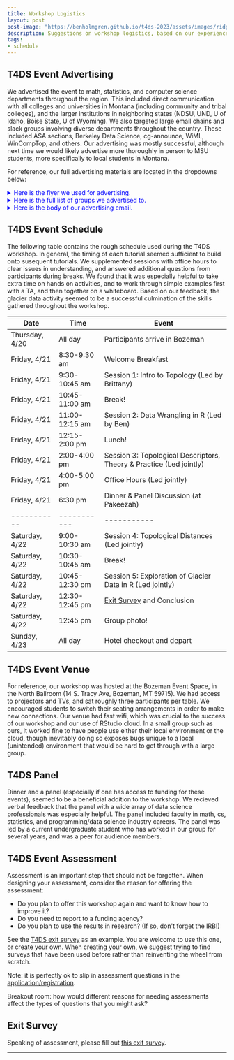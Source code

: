 ```yaml
---
title: Workshop Logistics
layout: post
post-image: "https://benholmgren.github.io/t4ds-2023/assets/images/ridge.JPG"
description: Suggestions on workshop logistics, based on our experience.
tags:
- schedule
---
```


## T4DS Event Advertising

We advertised the event to math, statistics, and computer science departments 
throughout the region. This included direct communication with all colleges and 
universities in Montana
(including community and tribal colleges), and the larger institutions in 
neighboring states (NDSU, UND, U of Idaho, Boise State, U of Wyoming). We also 
targeted large email chains and slack groups involving diverse departments
throughout the country. These included ASA sections, Berkeley Data Science,
cg-announce, WiML, WinCompTop, and others.
Our advertising was mostly successful,
although next time we would likely advertise more thoroughly in person
to MSU students, more specifically to local students in Montana.

For reference, our full advertising materials are located in the dropdowns below:

<details>
<summary style="color:blue">Here is the flyer we used for advertising.</summary>
<br>
<pre style="background-color:lightblue">
<img src="https://comptag.github.io/t4ds/assets/images/flyer.pdf " alt="pts pairs">
</pre>
</details>

<details>
<summary style="color:blue">Here is the full list of groups we advertised to.</summary>
<br>
<pre style="background-color:lightblue">
- WinCompTop
- cg-announce
- WiML
- ASA JEDI
- RMMC
- Goldwater Scholars
- AISES
- MSU comon threads
- X Twitter / FB / LinkedIn
- MSU library
- ASA Sections (MT chapter, section on Stat and DS ed, ASA connect
- MAA Stat Ed and data science listservs
- Berkeley DS slack
- Aaniih College (harlem)
- Bitterroot College of UM (Hamilton)
- Blackfeet CC
- Carroll College
- Chief Dull Knife
- Dawson CC
- Flathead Valley CC
- Fort Peck
- Gallatin College
- Little Big Horn
- Missoula College
- MSU CS and Math
- MSU Billings
- MSU Great Falls
- MT Tech
- UM, CS and Math
- UM Western (Dillon)
- UM Helena
- University of Providence
- Miles CC
- Rocky Mtn College
- SKC
- Stone Child
- Boise State
- Idaho State
- Northwest Nazarene U
- NDSU
- North Idaho College
- U of Idaho
- University of Wyoming (Laramie)
</pre>
</details>

<details>
<summary style="color:blue">Here is the body of our advertising email.</summary>
<br>
<pre style="background-color:lightblue">

On 21-22 April 2023, the Topology for Data Science (T4DS) workshop will immerse 50 undergraduate students in the fast-growing area of data science, through the lens of topology. The workshop will be held in Bozeman, MT. T4DS will start with an overview of how to "think with data" through data exploration and visualization in R, continuing with a brief journey into the field of topology and how to use topological descriptors to summarize data. On the second day, participants will investigate the shape of Montana's glaciers using those topological descriptors. The workshop will also include a panel of faculty members and current graduate students who will speak about their experiences with including undergraduates in research and potential career opportunities in data science.

All undergraduates are encouraged to apply, regardless of major. The only prerequisite is a level of mathematics or computer science equivalent to a first year undergraduate course sequence, and a desire to try something new! Travel funding is available for up to 25 workshop participants. The conference website and workshop application can be found at http://www.montana.edu/datascience. Priority will be given to applications received before 31 January 2023.

If you are a faculty member and would be interested in being on the panel, please contact us using the email below.

Please feel free to forward this email or distribute the attached flyer as you see fit.

We look forward to taking you on this journey through the topological data analysis cycle!

Organizers: Brittany Terese Fasy and Ben Holmgren Contact: brittany.fasy@montana.edu
</pre>
</details>




## T4DS Event Schedule

The following table contains the rough schedule used during the T4DS workshop. 
In general, the timing of each tutorial seemed sufficient to build onto susequent 
tutorials. We supplemented sessions with office hours to clear issues in 
understanding, and answered additional questions from participants during breaks.
We found that it was especially helpful to take extra time on hands on activities,
and to work through simple examples first with a TA, and then together on a 
whiteboard. Based on our feedback, the glacier data activity seemed to be a 
successful culmination of the skills gathered throughout the workshop.

| Date        | Time        | Event       |
| ----------- | ----------- | ----------- |
| Thursday, 4/20 | All day  | Participants arrive in Bozeman |
| Friday, 4/21   | 8:30-9:30 am       | Welcome Breakfast |
| Friday, 4/21   | 9:30-10:45 am       | Session 1: Intro to Topology (Led by Brittany) |
| Friday, 4/21   | 10:45-11:00 am       | Break! |
| Friday, 4/21   | 11:00-12:15 am      | Session 2: Data Wrangling in R (Led by Ben) |
| Friday, 4/21   | 12:15-2:00 pm      | Lunch! |
| Friday, 4/21   | 2:00-4:00 pm      | Session 3: Topological Descriptors, Theory & Practice (Led jointly) |
| Friday, 4/21   | 4:00-5:00 pm      | Office Hours (Led jointly) |
| Friday, 4/21   | 6:30 pm      | Dinner & Panel Discussion (at Pakeezah) |
| ----------- | ----------- | ----------- |
| Saturday, 4/22   | 9:00-10:30 am       | Session 4: Topological Distances (Led jointly) |
| Saturday, 4/22   | 10:30-10:45 am       | Break! |
| Saturday, 4/22   | 10:45-12:30 pm       | Session 5: Exploration of Glacier Data in R (Led jointly) |
| Saturday, 4/22   | 12:30-12:45 pm       | [Exit Survey](https://survey.zohopublic.com/zs/WKCCZP) and Conclusion |
| Saturday, 4/22   | 12:45 pm  |  Group photo! |
| Sunday, 4/23   | All day       | Hotel checkout and depart |


## T4DS Event Venue

For reference, our workshop was hosted at the Bozeman Event Space, in the 
North Ballroom (14 S. Tracy Ave, Bozeman, MT 59715). We had access to projectors and 
TVs, and sat roughly three participants per table. We encouraged students to switch 
their seating arrangements in order to make new connections. Our venue had fast
wifi, which was crucial to the success of our workshop and our use of RStudio cloud.
In a small group such as ours, it worked fine to have people use either their local
environment or the cloud, though inevitably doing so exposes bugs unique to a local
(unintended) environment that would be hard to get through with a large group.

## T4DS Panel

Dinner and a panel (especially if one has access to funding for these events), seemed 
to be a beneficial addition to the workshop. We recieved verbal feedback that the 
panel with a wide array of data science professionals was especially helpful. The 
panel included faculty in math, cs, statistics, and programming/data science industry 
careers. The panel was led by a current undergraduate student who has worked in our
group for several years, and was a peer for audience members.

## T4DS Event Assessment

Assessment is an important step that should not be forgotten. When designing
your assessment, consider the reason for offering the assessment:

* Do you plan to offer this workshop again and want to know how to improve it?
* Do you need to report to a funding agency?
* Do you plan to use the results in research? (If so, don't forget the IRB!)

See the [T4DS exit survey](https://comptag.github.io/t4ds-training/assets/T4DS-exit-survey.pdf)
as an example. You are welcome to use this one, or create your own.  When
creating your own, we suggest trying to find surveys that have been used before
rather than reinventing the wheel from scratch.

Note: it is perfectly ok to slip in assessment questions in the
[application/registration](https://comptag.github.io/t4ds-training/assets/T4DS-app.pdf).

Breakout room: how would different reasons for needing assessments affect the
types of questions that you might ask?

## Exit Survey

Speaking of assessment, please fill out [this exit survey](https://montana.qualtrics.com/jfe/form/SV_4I0PoaPCGCkFPYW).

---
